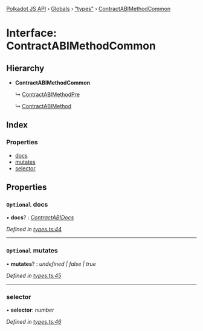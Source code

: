 [Polkadot JS API](../README.md) › [Globals](../globals.md) › ["types"](../modules/_types_.md) › [ContractABIMethodCommon](_types_.contractabimethodcommon.md)

# Interface: ContractABIMethodCommon

## Hierarchy

* **ContractABIMethodCommon**

  ↳ [ContractABIMethodPre](_types_.contractabimethodpre.md)

  ↳ [ContractABIMethod](_types_.contractabimethod.md)

## Index

### Properties

* [docs](_types_.contractabimethodcommon.md#optional-docs)
* [mutates](_types_.contractabimethodcommon.md#optional-mutates)
* [selector](_types_.contractabimethodcommon.md#selector)

## Properties

### `Optional` docs

• **docs**? : *[ContractABIDocs](../modules/_types_.md#contractabidocs)*

*Defined in [types.ts:44](https://github.com/polkadot-js/api/blob/e27b35cd9f/packages/api-contract/src/types.ts#L44)*

___

### `Optional` mutates

• **mutates**? : *undefined | false | true*

*Defined in [types.ts:45](https://github.com/polkadot-js/api/blob/e27b35cd9f/packages/api-contract/src/types.ts#L45)*

___

###  selector

• **selector**: *number*

*Defined in [types.ts:46](https://github.com/polkadot-js/api/blob/e27b35cd9f/packages/api-contract/src/types.ts#L46)*
